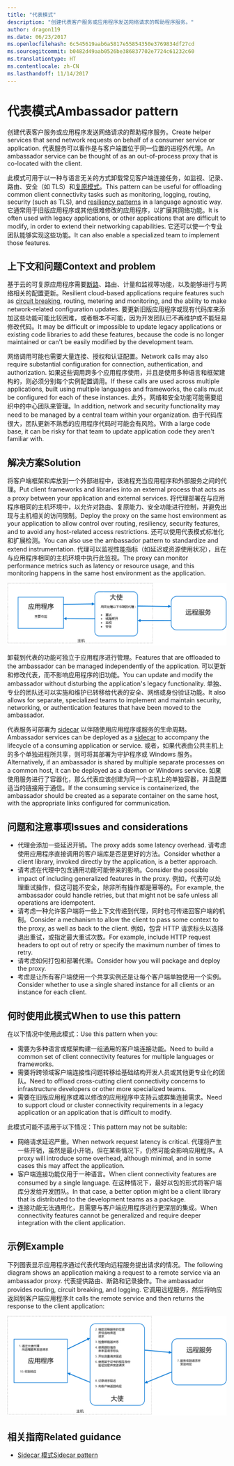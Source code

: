 ```yaml
---
title: "代表模式"
description: "创建代表客户服务或应用程序发送网络请求的帮助程序服务。"
author: dragon119
ms.date: 06/23/2017
ms.openlocfilehash: 6c545619aab6a5817e55854350e3769834df27cd
ms.sourcegitcommit: b0482d49aab0526be386837702e7724c61232c60
ms.translationtype: HT
ms.contentlocale: zh-CN
ms.lasthandoff: 11/14/2017
---
```

# <a name="ambassador-pattern"></a><span data-ttu-id="df4af-103">代表模式</span><span class="sxs-lookup"><span data-stu-id="df4af-103">Ambassador pattern</span></span>

<span data-ttu-id="df4af-104">创建代表客户服务或应用程序发送网络请求的帮助程序服务。</span><span class="sxs-lookup"><span data-stu-id="df4af-104">Create helper services that send network requests on behalf of a consumer service or application.</span></span> <span data-ttu-id="df4af-105">代表服务可以看作是与客户端置位于同一位置的进程外代理。</span><span class="sxs-lookup"><span data-stu-id="df4af-105">An ambassador service can be thought of as an out-of-process proxy that is co-located with the client.</span></span>

<span data-ttu-id="df4af-106">此模式可用于以一种与语言无关的方式卸载常见客户端连接任务，如监视、记录、路由、安全（如 TLS）和[复原模式][resiliency-patterns]。</span><span class="sxs-lookup"><span data-stu-id="df4af-106">This pattern can be useful for offloading common client connectivity tasks such as monitoring, logging, routing, security (such as TLS), and [resiliency patterns][resiliency-patterns] in a language agnostic way.</span></span> <span data-ttu-id="df4af-107">它通常用于旧版应用程序或其他很难修改的应用程序，以扩展其网络功能。</span><span class="sxs-lookup"><span data-stu-id="df4af-107">It is often used with legacy applications, or other applications that are difficult to modify, in order to extend their networking capabilities.</span></span> <span data-ttu-id="df4af-108">它还可以使一个专业团队能够实现这些功能。</span><span class="sxs-lookup"><span data-stu-id="df4af-108">It can also enable a specialized team to implement those features.</span></span>

## <a name="context-and-problem"></a><span data-ttu-id="df4af-109">上下文和问题</span><span class="sxs-lookup"><span data-stu-id="df4af-109">Context and problem</span></span>

<span data-ttu-id="df4af-110">基于云的可复原应用程序需要[断路][circuit-breaker]、路由、计量和监视等功能，以及能够进行与网络相关的配置更新。</span><span class="sxs-lookup"><span data-stu-id="df4af-110">Resilient cloud-based applications require features such as [circuit breaking][circuit-breaker], routing, metering and monitoring, and the ability to make network-related configuration updates.</span></span> <span data-ttu-id="df4af-111">要更新旧版应用程序或现有代码库来添加这些功能可能比较困难，或者根本不可能，因为开发团队已不再维护或不能轻易修改代码。</span><span class="sxs-lookup"><span data-stu-id="df4af-111">It may be difficult or impossible to update legacy applications or existing code libraries to add these features, because the code is no longer maintained or can't be easily modified by the development team.</span></span>

<span data-ttu-id="df4af-112">网络调用可能也需要大量连接、授权和认证配置。</span><span class="sxs-lookup"><span data-stu-id="df4af-112">Network calls may also require substantial configuration for connection, authentication, and authorization.</span></span> <span data-ttu-id="df4af-113">如果这些调用跨多个应用程序使用，并且是使用多种语言和框架建构的，则必须分别每个实例配置调用。</span><span class="sxs-lookup"><span data-stu-id="df4af-113">If these calls are used across multiple applications, built using multiple languages and frameworks, the calls must be configured for each of these instances.</span></span> <span data-ttu-id="df4af-114">此外，网络和安全功能可能需要组织中的中心团队来管理。</span><span class="sxs-lookup"><span data-stu-id="df4af-114">In addition, network and security functionality may need to be managed by a central team within your organization.</span></span> <span data-ttu-id="df4af-115">由于代码库很大，团队更新不熟悉的应用程序代码时可能会有风险。</span><span class="sxs-lookup"><span data-stu-id="df4af-115">With a large code base, it can be risky for that team to update application code they aren't familiar with.</span></span>

## <a name="solution"></a><span data-ttu-id="df4af-116">解决方案</span><span class="sxs-lookup"><span data-stu-id="df4af-116">Solution</span></span>

<span data-ttu-id="df4af-117">将客户端框架和库放到一个外部进程中，该进程充当应用程序和外部服务之间的代理。</span><span class="sxs-lookup"><span data-stu-id="df4af-117">Put client frameworks and libraries into an external process that acts as a proxy between your application and external services.</span></span> <span data-ttu-id="df4af-118">将代理部署在与应用程序相同的主机环境中，以允许对路由、复原能力、安全功能进行控制，并避免出现与主机相关的访问限制。</span><span class="sxs-lookup"><span data-stu-id="df4af-118">Deploy the proxy on the same host environment as your application to allow control over routing, resiliency, security features, and to avoid any host-related access restrictions.</span></span> <span data-ttu-id="df4af-119">还可以使用代表模式标准化和扩展检测。</span><span class="sxs-lookup"><span data-stu-id="df4af-119">You can also use the ambassador pattern to standardize and extend instrumentation.</span></span> <span data-ttu-id="df4af-120">代理可以监视性能指标（如延迟或资源使用状况），且在与应用程序相同的主机环境中执行此监视。</span><span class="sxs-lookup"><span data-stu-id="df4af-120">The proxy can monitor performance metrics such as latency or resource usage, and this monitoring happens in the same host environment as the application.</span></span>

![](./_images/ambassador.png)

<span data-ttu-id="df4af-121">卸载到代表的功能可独立于应用程序进行管理。</span><span class="sxs-lookup"><span data-stu-id="df4af-121">Features that are offloaded to the ambassador can be managed independently of the application.</span></span> <span data-ttu-id="df4af-122">可以更新和修改代表，而不影响应用程序的旧功能。</span><span class="sxs-lookup"><span data-stu-id="df4af-122">You can update and modify the ambassador without disturbing the application's legacy functionality.</span></span> <span data-ttu-id="df4af-123">单独、专业的团队还可以实施和维护已转移给代表的安全、网络或身份验证功能。</span><span class="sxs-lookup"><span data-stu-id="df4af-123">It also allows for separate, specialized teams to implement and maintain security, networking, or authentication features that have been moved to the ambassador.</span></span>

<span data-ttu-id="df4af-124">代表服务可部署为 [sidecar][sidecar] 以伴随使用应用程序或服务的生命周期。</span><span class="sxs-lookup"><span data-stu-id="df4af-124">Ambassador services can be deployed as a [sidecar][sidecar] to accompany the lifecycle of a consuming application or service.</span></span> <span data-ttu-id="df4af-125">或者，如果代表由公共主机上的多个单独进程所共享，则可将其部署为守护程序或 Windows 服务。</span><span class="sxs-lookup"><span data-stu-id="df4af-125">Alternatively, if an ambassador is shared by multiple separate processes on a common host, it can be deployed as a daemon or Windows service.</span></span> <span data-ttu-id="df4af-126">如果使用服务进行了容器化，那么代表应该创建为同一个主机上的单独容器，并且配置适当的链接用于通信。</span><span class="sxs-lookup"><span data-stu-id="df4af-126">If the consuming service is containerized, the ambassador should be created as a separate container on the same host, with the appropriate links configured for communication.</span></span>

## <a name="issues-and-considerations"></a><span data-ttu-id="df4af-127">问题和注意事项</span><span class="sxs-lookup"><span data-stu-id="df4af-127">Issues and considerations</span></span>

- <span data-ttu-id="df4af-128">代理会添加一些延迟开销。</span><span class="sxs-lookup"><span data-stu-id="df4af-128">The proxy adds some latency overhead.</span></span> <span data-ttu-id="df4af-129">请考虑使用应用程序直接调用的客户端库是否是更好的方法。</span><span class="sxs-lookup"><span data-stu-id="df4af-129">Consider whether a client library, invoked directly by the application, is a better approach.</span></span>
- <span data-ttu-id="df4af-130">请考虑在代理中包含通用功能可能带来的影响。</span><span class="sxs-lookup"><span data-stu-id="df4af-130">Consider the possible impact of including generalized features in the proxy.</span></span> <span data-ttu-id="df4af-131">例如，代表可以处理重试操作，但这可能不安全，除非所有操作都是幂等的。</span><span class="sxs-lookup"><span data-stu-id="df4af-131">For example, the ambassador could handle retries, but that might not be safe unless all operations are idempotent.</span></span>
- <span data-ttu-id="df4af-132">请考虑一种允许客户端将一些上下文传递到代理，同时也可传递回客户端的机制。</span><span class="sxs-lookup"><span data-stu-id="df4af-132">Consider a mechanism to allow the client to pass some context to the proxy, as well as back to the client.</span></span> <span data-ttu-id="df4af-133">例如，包含 HTTP 请求标头以选择退出重试，或指定最大重试次数。</span><span class="sxs-lookup"><span data-stu-id="df4af-133">For example, include HTTP request headers to opt out of retry or specify the maximum number of times to retry.</span></span>
- <span data-ttu-id="df4af-134">请考虑如何打包和部署代理。</span><span class="sxs-lookup"><span data-stu-id="df4af-134">Consider how you will package and deploy the proxy.</span></span>
- <span data-ttu-id="df4af-135">考虑是让所有客户端使用一个共享实例还是让每个客户端单独使用一个实例。</span><span class="sxs-lookup"><span data-stu-id="df4af-135">Consider whether to use a single shared instance for all clients or an instance for each client.</span></span>

## <a name="when-to-use-this-pattern"></a><span data-ttu-id="df4af-136">何时使用此模式</span><span class="sxs-lookup"><span data-stu-id="df4af-136">When to use this pattern</span></span>

<span data-ttu-id="df4af-137">在以下情况中使用此模式：</span><span class="sxs-lookup"><span data-stu-id="df4af-137">Use this pattern when you:</span></span>

- <span data-ttu-id="df4af-138">需要为多种语言或框架构建一组通用的客户端连接功能。</span><span class="sxs-lookup"><span data-stu-id="df4af-138">Need to build a common set of client connectivity features for multiple languages or frameworks.</span></span>
- <span data-ttu-id="df4af-139">需要将跨领域客户端连接性问题转移给基础结构开发人员或其他更专业化的团队。</span><span class="sxs-lookup"><span data-stu-id="df4af-139">Need to offload cross-cutting client connectivity concerns to infrastructure developers or other more specialized teams.</span></span>
- <span data-ttu-id="df4af-140">需要在旧版应用程序或难以修改的应用程序中支持云或群集连接需求。</span><span class="sxs-lookup"><span data-stu-id="df4af-140">Need to support cloud or cluster connectivity requirements in a legacy application or an application that is difficult to modify.</span></span>

<span data-ttu-id="df4af-141">此模式可能不适用于以下情况：</span><span class="sxs-lookup"><span data-stu-id="df4af-141">This pattern may not be suitable:</span></span>

- <span data-ttu-id="df4af-142">网络请求延迟严重。</span><span class="sxs-lookup"><span data-stu-id="df4af-142">When network request latency is critical.</span></span> <span data-ttu-id="df4af-143">代理将产生一些开销，虽然是最小开销，但在某些情况下，仍然可能会影响应用程序。</span><span class="sxs-lookup"><span data-stu-id="df4af-143">A proxy will introduce some overhead, although minimal, and in some cases this may affect the application.</span></span>
- <span data-ttu-id="df4af-144">客户端连接功能仅用于一种语言。</span><span class="sxs-lookup"><span data-stu-id="df4af-144">When client connectivity features are consumed by a single language.</span></span> <span data-ttu-id="df4af-145">在这种情况下，最好以包的形式将客户端库分发给开发团队。</span><span class="sxs-lookup"><span data-stu-id="df4af-145">In that case, a better option might be a client library that is distributed to the development teams as a package.</span></span>
- <span data-ttu-id="df4af-146">连接功能无法通用化，且需要与客户端应用程序进行更深层的集成。</span><span class="sxs-lookup"><span data-stu-id="df4af-146">When connectivity features cannot be generalized and require deeper integration with the client application.</span></span>

## <a name="example"></a><span data-ttu-id="df4af-147">示例</span><span class="sxs-lookup"><span data-stu-id="df4af-147">Example</span></span>

<span data-ttu-id="df4af-148">下列图表显示应用程序通过代表代理向远程服务提出请求的情况。</span><span class="sxs-lookup"><span data-stu-id="df4af-148">The following diagram shows an application making a request to a remote service via an ambassador proxy.</span></span> <span data-ttu-id="df4af-149">代表提供路由、断路和记录操作。</span><span class="sxs-lookup"><span data-stu-id="df4af-149">The ambassador provides routing, circuit breaking, and logging.</span></span> <span data-ttu-id="df4af-150">它调用远程服务，然后将响应返回到客户端应用程序:</span><span class="sxs-lookup"><span data-stu-id="df4af-150">It calls the remote service and then returns the response to the client application:</span></span>

![](./_images/ambassador-example.png) 

## <a name="related-guidance"></a><span data-ttu-id="df4af-151">相关指南</span><span class="sxs-lookup"><span data-stu-id="df4af-151">Related guidance</span></span>

- [<span data-ttu-id="df4af-152">Sidecar 模式</span><span class="sxs-lookup"><span data-stu-id="df4af-152">Sidecar pattern</span></span>](./sidecar.md)

<!-- links -->

[circuit-breaker]: ./circuit-breaker.md
[resiliency-patterns]: ./category/resiliency.md
[sidecar]: ./sidecar.md

